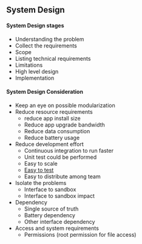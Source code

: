 ## System Design
    
#### System Design stages
* Understanding the problem
* Collect the requirements
* Scope
* Listing technical requirements
* Limitations
* High level design
* Implementation

    
#### System Design Consideration
* Keep an eye on possible modularization
* Reduce resource requirements
  * reduce app install size
  * Reduce app upgrade bandwidth
  * Reduce data consumption
  * Reduce battery usage
* Reduce development effort
  * Continuous integration to run faster
  * Unit test could be performed
  * Easy to scale
  * [Easy to test](https://www.youtube.com/watch?v=PZBg5DIzNww?start=80)
  * Easy to distribute among team
* Isolate the problems
  * Interface to sandbox
  * Interface to sandbox impact
* Dependency
  * Single source of truth
  * Battery dependency
  * Other interface dependency
* Access and system requirements
  * Permissions (root permission for file access)

